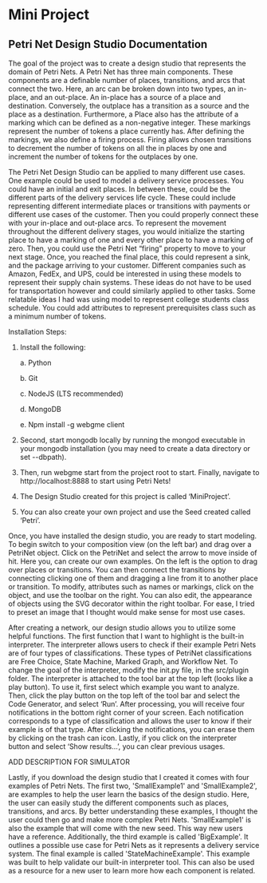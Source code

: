 # Mini Project
## Petri Net Design Studio Documentation

The goal of the project was to create a design studio that represents the domain of Petri Nets. A Petri Net has three main components. These components are a definable number of places, transitions, and arcs that connect the two. Here, an arc can be broken down into two types, an in-place, and an out-place. An in-place has a source of a place and destination. Conversely, the outplace has a transition as a source and the place as a destination. Furthermore, a Place also has the attribute of a marking which can be defined as a non-negative integer. These markings represent the number of tokens a place currently has. After defining the markings, we also define a firing process. Firing allows chosen transitions to decrement the number of tokens on all the in places by one and increment the number of tokens for the outplaces by one. 

The Petri Net Design Studio can be applied to many different use cases. One example could be used to model a delivery service processes. You could have an initial and exit places. In between these, could be the different parts of the delivery services life cycle. These could include representing different intermediate places or transitions with payments or different use cases of the customer. Then you could properly connect these with your in-place and out-place arcs.  To represent the movement throughout the different delivery stages, you would initialize the starting place to have a marking of one and every other place to have a marking of zero. Then, you could use the Petri Net “firing” property to move to your next stage. Once, you reached the final place, this could represent a sink, and the package arriving to your customer. Different companies such as Amazon, FedEx, and UPS, could be interested in using these models to represent their supply chain systems. These ideas do not have to be used for transportation however and could similarly applied to other tasks. Some relatable ideas I had was using model to represent college students class schedule. You could add attributes to represent prerequisites class such as a minimum number of tokens. 

Installation Steps:
1)	Install the following:

    a.	Python 

    b.	Git

    c.	NodeJS (LTS recommended)

    d.	MongoDB

    e.	Npm install -g webgme client

2)	Second, start mongodb locally by running the mongod executable in your mongodb installation (you may need to create a data directory or set --dbpath).
3)	Then, run webgme start from the project root to start. Finally, navigate to http://localhost:8888 to start using Petri Nets! 
4)	The Design Studio created for this project is called ‘MiniProject’. 
5)	You can also create your own project and use the Seed created called ‘Petri’.

Once, you have installed the design studio, you are ready to start modeling. To begin switch to your composition view (on the left bar) and drag over a PetriNet object. Click on the PetriNet and select the arrow to move inside of hit. Here you, can create our own examples. On the left is the option to drag over places or transitions. You can then connect the transitions by connecting clicking one of them and dragging a line from it to another place or transition. To modify, attributes such as names or markings, click on the object, and use the toolbar on the right. You can also edit, the appearance of objects using the SVG decorator within the right toolbar. For ease, I tried to preset an image that I thought would make sense for most use cases. 
    
After creating a network, our design studio allows you to utilize some helpful functions. The first function that I want to highlight is the built-in interpreter. The interpreter allows users to check if their example Petri Nets are of four types of classifications.  These types of PetriNet classifications are Free Choice, State Machine, Marked Graph, and Workflow Net. To change the goal of the interpreter, modify the init.py file, in the src/plugin folder. The interpreter is attached to the tool bar at the top left (looks like a play button). To use it, first select which example you want to analyze. Then, click the play button on the top left of the tool bar and select the Code Generator, and select ‘Run’. After processing, you will receive four notifications in the bottom right corner of your screen. Each notification corresponds to a type of classification and allows the user to know if their example is of that type. After clicking the notifications, you can erase them by clicking on the trash can icon. Lastly, if you click on the interpreter button and select ‘Show results…’, you can clear previous usages.  


ADD DESCRIPTION FOR SIMULATOR


Lastly, if you download the design studio that I created it comes with four examples of Petri Nets. The first two, 'SmallExample1' and 'SmallExample2', are examples to help the user learn the basics of the design studio. Here, the user can easily study the different components such as places, transitions, and arcs. By better understanding these examples, I thought the user could then go and make more complex Petri Nets. 'SmallExample1' is also the example that will come with the new seed. This way new users have a reference. Additionally, the third example is called 'BigExample'. It outlines a possible use case for Petri Nets as it represents a delivery service system. The final example is called 'StateMachineExample'. This example was built to help validate our built-in interpreter tool. This can also be used as a resource for a new user to learn more how each component is related. 
